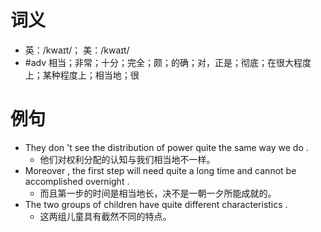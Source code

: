 # 词义
- 英：/kwaɪt/； 美：/kwaɪt/
- #adv 相当；非常；十分；完全；颇；的确；对，正是；彻底；在很大程度上；某种程度上；相当地；很
# 例句
- They don 't see the distribution of power quite the same way we do .
	- 他们对权利分配的认知与我们相当地不一样。
- Moreover , the first step will need quite a long time and cannot be accomplished overnight .
	- 而且第一步的时间是相当地长，决不是一朝一夕所能成就的。
- The two groups of children have quite different characteristics .
	- 这两组儿童具有截然不同的特点。
